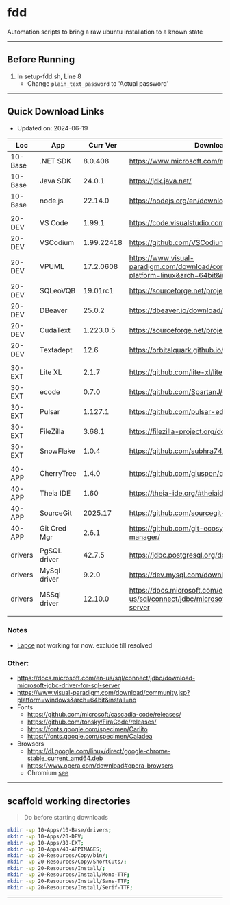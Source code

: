 # fdd
Automation scripts to bring a raw ubuntu installation to a known state

---

## Before Running

1. In setup-fdd.sh, Line 8
	- Change `plain_text_password` to 'Actual password'

---

## Quick Download Links
- Updated on: 2024-06-19

| Loc     | App          | Curr Ver   | Download URL                                                                                |   Size |
| ------- | ------------ | ---------- | ------------------------------------------------------------------------------------------- | ------:|
| 10-Base | .NET SDK     | 8.0.408    | https://www.microsoft.com/net/download/linux                                                | 204 MB |
| 10-Base | Java SDK     | 24.0.1     | https://jdk.java.net/                                                                       | 202 MB |
| 10-Base | node.js      | 22.14.0    | https://nodejs.org/en/download/                                                             |  29 MB |
|         |              |            |                                                                                             |        |
| 20-DEV  | VS Code      | 1.99.1     | https://code.visualstudio.com/docs/?dv=linux64                                              | 142 MB |
| 20-DEV  | VSCodium     | 1.99.22418 | https://github.com/VSCodium/vscodium/releases                                               | 137 MB |
| 20-DEV  | VPUML        | 17.2.0608  | https://www.visual-paradigm.com/download/community.jsp?platform=linux&arch=64bit&install=no | 762 MB |
| 20-DEV  | SQLeoVQB     | 19.01rc1   | https://sourceforge.net/projects/sqleo/files/SQLeoVQB/                                      |   3 MB |
| 20-DEV  | DBeaver      | 25.0.2     | https://dbeaver.io/download/                                                                | 126 MB |
| 20-DEV  | CudaText     | 1.223.0.5  | https://sourceforge.net/projects/cudatext/files/release/                                    |   7 MB |
| 20-DEV  | Textadept    | 12.6       | https://orbitalquark.github.io/textadept/                                                   |   7 MB |
|         |              |            |                                                                                             |        |
| 30-EXT  | Lite XL      | 2.1.7      | https://github.com/lite-xl/lite-xl/releases                                                 |   2 MB |
| 30-EXT  | ecode        | 0.7.0      | https://github.com/SpartanJ/ecode/releases                                                  |  23 MB |
| 30-EXT  | Pulsar       | 1.127.1    | https://github.com/pulsar-edit/pulsar/releases/                                             | 214 MB |
| 30-EXT  | FileZilla    | 3.68.1     | https://filezilla-project.org/download.php?show_all=1                                       |  12 MB |
| 30-EXT  | SnowFlake    | 1.0.4      | https://github.com/subhra74/snowflake/releases                                              |  39 MB |
|         |              |            |                                                                                             |        |
| 40-APP  | CherryTree   | 1.4.0      | https://github.com/giuspen/cherrytree/releases                                              | 108 MB |
| 40-APP  | Theia IDE    | 1.60       | https://theia-ide.org/#theiaidedownload                                                     | 374 MB |
| 40-APP  | SourceGit    | 2025.17    | https://github.com/sourcegit-scm/sourcegit/releases/                                        |  22 MB |
| 40-APP  | Git Cred Mgr | 2.6.1      | https://github.com/git-ecosystem/git-credential-manager/                                    |  27 MB |
|         |              |            |                                                                                             |        |
| drivers | PgSQL driver | 42.7.5     | https://jdbc.postgresql.org/download/                                                       |   1 MB |
| drivers | MySql driver | 9.2.0      | https://dev.mysql.com/downloads/connector/j/                                                |   5 MB |
| drivers | MSSql driver | 12.10.0    | https://docs.microsoft.com/en-us/sql/connect/jdbc/microsoft-jdbc-driver-for-sql-server      |   8 MB |
|         |              |            |                                                                                             |        |


### Notes
- [Lapce](https://github.com/lapce/lapce/releases) not working for now. exclude till resolved

### Other:
- https://docs.microsoft.com/en-us/sql/connect/jdbc/download-microsoft-jdbc-driver-for-sql-server
- https://www.visual-paradigm.com/download/community.jsp?platform=windows&arch=64bit&install=no
- Fonts
	- https://github.com/microsoft/cascadia-code/releases/
	- https://github.com/tonsky/FiraCode/releases/
	- https://fonts.google.com/specimen/Carlito
	- https://fonts.google.com/specimen/Caladea
- Browsers
	- https://dl.google.com/linux/direct/google-chrome-stable_current_amd64.deb
	- https://www.opera.com/download#opera-browsers
	- Chromium [see](Working/Apps-to-add.md)
---

## scaffold working directories
> Do before starting downloads
```sh
mkdir -vp 10-Apps/10-Base/drivers;
mkdir -vp 10-Apps/20-DEV;
mkdir -vp 10-Apps/30-EXT;
mkdir -vp 10-Apps/40-APPIMAGES;
mkdir -vp 20-Resources/Copy/bin/;
mkdir -vp 20-Resources/Copy/ShortCuts/;
mkdir -vp 20-Resources/Install/;
mkdir -vp 20-Resources/Install/Mono-TTF;
mkdir -vp 20-Resources/Install/Sans-TTF;
mkdir -vp 20-Resources/Install/Serif-TTF;
```
---

